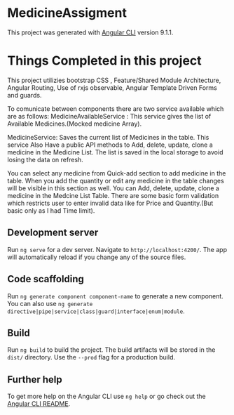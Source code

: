 # MedicineAssigment

This project was generated with [Angular CLI](https://github.com/angular/angular-cli) version 9.1.1.

# Things Completed in this project

This project utilizies bootstrap CSS , Feature/Shared Module Architecture, Angular Routing, Use of rxjs observable, Angular Template Driven Forms and guards.

To comunicate between components there are two service available which are as follows:
MedicineAvailableService : This service gives the list of Available Medicines.(Mocked medicine Array).

MedicineService: Saves the current list of Medicines in the table. This service Also Have a public API methods to Add, delete, update, clone a medicine in the Medicine List. The list is saved in the local storage to avoid losing the data on refresh.


You can select any medicine from Quick-add section to add medicine in the table.
When you add the quantity or edit any medicine in the table changes will be visible in this section as well.
You can Add, delete, update, clone a medicine in the Medcine List Table.
There are some basic form validation which restricts user to enter invalid data like for Price and Quantity.(But basic only as I had Time limit).

## Development server

Run `ng serve` for a dev server. Navigate to `http://localhost:4200/`. The app will automatically reload if you change any of the source files.

## Code scaffolding

Run `ng generate component component-name` to generate a new component. You can also use `ng generate directive|pipe|service|class|guard|interface|enum|module`.

## Build

Run `ng build` to build the project. The build artifacts will be stored in the `dist/` directory. Use the `--prod` flag for a production build.


## Further help

To get more help on the Angular CLI use `ng help` or go check out the [Angular CLI README](https://github.com/angular/angular-cli/blob/master/README.md).
